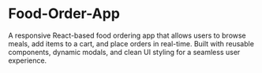 # Food-Order-App
A responsive React-based food ordering app that allows users to browse meals, add items to a cart, and place orders in real-time. Built with reusable components, dynamic modals, and clean UI styling for a seamless user experience.

